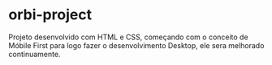# orbi-project

Projeto desenvolvido com HTML e CSS, começando com o conceito de Móbile First para logo fazer o desenvolvimento Desktop, ele sera melhorado continuamente.